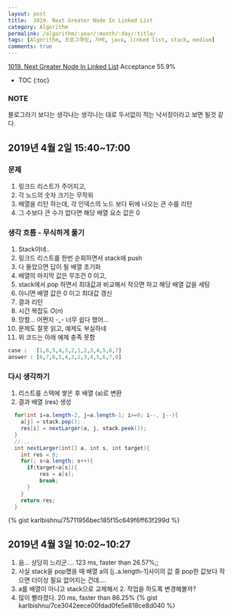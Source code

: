```yaml
---
layout: post
title:  1019. Next Greater Node In Linked List
category: Algorithm
permalink: /algorithm/:year/:month/:day/:title/
tags: [Algorithm, 프로그래밍, 자바, java, linked list, stack, medium]
comments: true
---
```

[1019. Next Greater Node In Linked List](https://leetcode.com/problems/next-greater-node-in-linked-list/)
Acceptance 55.9%

* TOC
{:toc}

### NOTE
블로그라기 보다는 생각나는 생각나는 대로 두서없이 적는 낙서장이라고 보면 될것 같다.

## 2019년 4월 2일 15:40~17:00
### 문제
1. 링크드 리스트가 주어지고,
2. 각 노드의 숫자 크기는 무작위
3. 배열을 리턴 하는데, 각 인덱스의 노드 보다 뒤에 나오는 큰 수를 리턴
4. 그 수보다 큰 수가 없다면 해당 배열 요소 값은 0

### 생각 흐름 - 무식하게 풀기
1. Stack이네..
2. 링크드 리스트를 한번 순회하면서 stack에 push
3. 다 돌았으면 답이 될 배열 초기화
4. 배열의 마지막 값은 무조건 0 이고,
5. stack에서 pop 하면서 최대값과 비교해서 작으면 하고 해당 배열 값을 세팅
6. 아니면 배열 값은 0 이고 최대값 갱신
7. 결과 리턴
8. 시간 복잡도 $O(n)$
9. 망할... 어쩐지 -\_- 너무 쉽다 했어...
10. 문제도 잘못 읽고, 예제도 부실하네
11. 위 코드는 아래 예제 충족 못함
```python
case :   [1,6,5,4,3,2,1,2,3,4,5,6,7]
answer : [6,7,6,5,4,3,2,3,4,5,6,7,0]
```

### 다시 생각하기
1. 리스트를 스택에 쌓은 후 배열 (a)로 변환
2. 결과 배열 (res) 생성
```java
  for(int i=a.length-2, j=a.length-1; i>=0; i--, j--){
    a[j] = stack.pop();
    res[i] = nextLarger(a, j, stack.peek());
  }
  //...
  int nextLarger(int[] a, int s, int target){
    int res = 0;
    for(; s<a.length; s++){
      if(target<a[s]){
          res = a[s];
          break;
      }
    }
    return res;
  }
```

{% gist karlbishnu/75711956bec185f15c649f6ff63f299d %}

## 2019년 4월 3일 10:02~10:27
1. 음... 상당히 느리군.... 123 ms, faster than 26.57%;;
2. 사실 stack을 pop했을 때 배열 a의 [j..a.length-1]사이의 값 중 pop한 값보다 작으면 더이상 필요 없어지는 건데....
3. a를 배열이 아니고 stack으로 교체해서 2. 작업을 하도록 변경해볼까?
4. 많이 빨라졌다. 20 ms, faster than 86.25%
{% gist karlbishnu/7ce3042eece00fdad0fe5e818ce8d040 %}

